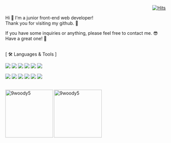 <div align="right">
  
[![Hits](https://hits.seeyoufarm.com/api/count/incr/badge.svg?url=https%3A%2F%2Fgithub.com%2F9woody5&count_bg=%23D76601&title_bg=%234F4F4F&icon=&icon_color=%23E7E7E7&title=hits&edge_flat=false)](https://hits.seeyoufarm.com)

</div>


Hi 👋 I'm a junior front-end web developer! <br/>
Thank you for visiting my github. 🚀 <br/>

If you have some inquiries or anything, please feel free to contact me. 😎 <br/>
Have a great one! 🤩 
<br/>
<br/>

[ 🛠 Languages & Tools ]

<img src="https://img.shields.io/badge/HTML5-E34F26.svg?style=for-the-badge&logo=HTML5&logoColor=white"> <img src="https://img.shields.io/badge/CSS3-1572B6?style=for-the-badge&logo=css3&logoColor=white"> <img src="https://img.shields.io/badge/Scss-CC6699?style=for-the-badge&logo=Sass&logoColor=white"/> <img src="https://img.shields.io/badge/JavaScript-F7DF1E?style=for-the-badge&logo=javascript&logoColor=black"> <img src="https://img.shields.io/badge/TypeScript-007ACC?style=for-the-badge&logo=typescript&logoColor=white"> <img src="https://img.shields.io/badge/React-20232A?style=for-the-badge&logo=react&logoColor=61DAFB">

<img src="https://img.shields.io/badge/Git-F05032?style=for-the-badge&logo=git&logoColor=white"> <img src="https://img.shields.io/badge/JiraSoftware-0052CC?style=for-the-badge&logo=jirasoftware&logoColor=white"> <img src="https://img.shields.io/badge/Photoshop-31A8FF?style=for-the-badge&logo=adobephotoshop&logoColor=white"> <img src="https://img.shields.io/badge/Illustrator-FF9A00?style=for-the-badge&logo=adobeillustrator&logoColor=white"> <img src="https://img.shields.io/badge/Figma-F24E1E?style=for-the-badge&logo=figma&logoColor=white"> <img src="https://img.shields.io/badge/AdobeXD-FF61F6?style=for-the-badge&logo=adobexd&logoColor=white">
<br/>
<br/>

<img align="left" src="https://github-readme-stats.vercel.app/api/top-langs?username=9woody5&show_icons=true&locale=en&layout=compact&theme=react" alt="9woody5" height="150px"/>
<img align="left" src="https://github-readme-stats.vercel.app/api?username=9woody5&show_icons=true&locale=en&theme=react" alt="9woody5" height="150px"/>
